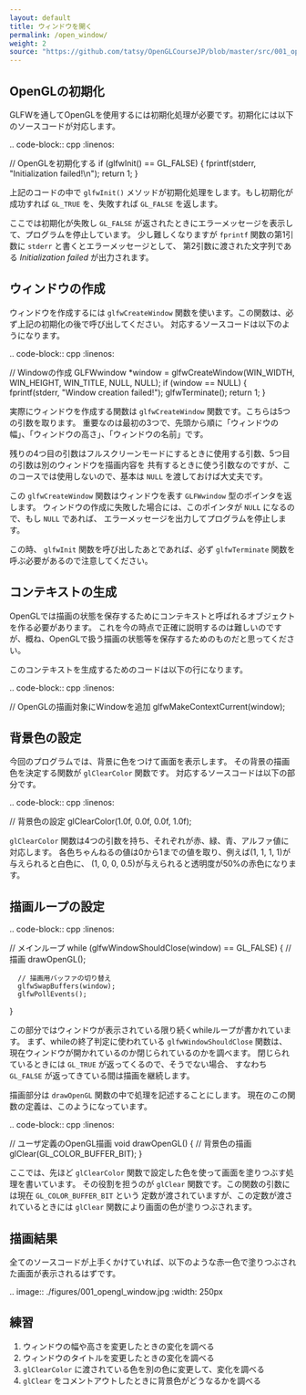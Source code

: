 ```yaml
---
layout: default
title: ウィンドウを開く
permalink: /open_window/
weight: 2
source: "https://github.com/tatsy/OpenGLCourseJP/blob/master/src/001_open_window/main.cpp"
---
```


OpenGLの初期化
-------------------

GLFWを通してOpenGLを使用するには初期化処理が必要です。初期化には以下のソースコードが対応します。

.. code-block:: cpp
  :linenos:

  // OpenGLを初期化する
  if (glfwInit() == GL_FALSE) {
      fprintf(stderr, "Initialization failed!\n");
      return 1;
  }

上記のコードの中で ``glfwInit()`` メソッドが初期化処理をします。もし初期化が成功すれば
``GL_TRUE`` を、失敗すれば ``GL_FALSE`` を返します。

ここでは初期化が失敗し ``GL_FALSE`` が返されたときにエラーメッセージを表示して、プログラムを停止しています。
少し難しくなりますが ``fprintf`` 関数の第1引数に ``stderr`` と書くとエラーメッセージとして、
第2引数に渡された文字列である *Initialization failed* が出力されます。

ウィンドウの作成
--------------------

ウィンドウを作成するには ``glfwCreateWindow`` 関数を使います。この関数は、必ず上記の初期化の後で呼び出してください。
対応するソースコードは以下のようになります。

.. code-block:: cpp
  :linenos:

  // Windowの作成
  GLFWwindow *window = glfwCreateWindow(WIN_WIDTH, WIN_HEIGHT, WIN_TITLE,
                                        NULL, NULL);
  if (window == NULL) {
      fprintf(stderr, "Window creation failed!");
      glfwTerminate();
      return 1;
  }

実際にウィンドウを作成する関数は ``glfwCreateWindow`` 関数です。こちらは5つの引数を取ります。
重要なのは最初の3つで、先頭から順に「ウィンドウの幅」、「ウィンドウの高さ」、「ウィンドウの名前」です。

残りの4つ目の引数はフルスクリーンモードにするときに使用する引数、5つ目の引数は別のウィンドウを描画内容を
共有するときに使う引数なのですが、このコースでは使用しないので、基本は ``NULL`` を渡しておけば大丈夫です。

この ``glfwCreateWindow`` 関数はウィンドウを表す ``GLFWwindow`` 型のポインタを返します。
ウィンドウの作成に失敗した場合には、このポインタが ``NULL`` になるので、もし ``NULL`` であれば、
エラーメッセージを出力してプログラムを停止します。

この時、 ``glfwInit`` 関数を呼び出したあとであれば、必ず ``glfwTerminate`` 関数を呼ぶ必要があるので注意してください。

コンテキストの生成
-------------------

OpenGLでは描画の状態を保存するためにコンテキストと呼ばれるオブジェクトを作る必要があります。
これを今の時点で正確に説明するのは難しいのですが、概ね、OpenGLで扱う描画の状態等を保存するためのものだと思ってください。

このコンテキストを生成するためのコードは以下の行になります。

.. code-block:: cpp
  :linenos:

  // OpenGLの描画対象にWindowを追加
  glfwMakeContextCurrent(window);


背景色の設定
-------------

今回のプログラムでは、背景に色をつけて画面を表示します。
その背景の描画色を決定する関数が ``glClearColor`` 関数です。
対応するソースコードは以下の部分です。

.. code-block:: cpp
  :linenos:

  // 背景色の設定
  glClearColor(1.0f, 0.0f, 0.0f, 1.0f);


``glClearColor`` 関数は4つの引数を持ち、それぞれが赤、緑、青、アルファ値に対応します。
各色ちゃんねるの値は0から1までの値を取り、例えば(1, 1, 1, 1)が与えられると白色に、
(1, 0, 0, 0.5)が与えられると透明度が50%の赤色になります。


描画ループの設定
-------------------

.. code-block:: cpp
  :linenos:

  // メインループ
  while (glfwWindowShouldClose(window) == GL_FALSE) {
      // 描画
      drawOpenGL();

      // 描画用バッファの切り替え
      glfwSwapBuffers(window);
      glfwPollEvents();
  }

この部分ではウィンドウが表示されている限り続くwhileループが書かれています。
まず、whileの終了判定に使われている ``glfwWindowShouldClose`` 関数は、
現在ウィンドウが開かれているのか閉じられているのかを調べます。
閉じられているときには ``GL_TRUE`` が返ってくるので、そうでない場合、
すなわち ``GL_FALSE`` が返ってきている間は描画を継続します。

描画部分は ``drawOpenGL`` 関数の中で処理を記述することにします。
現在のこの関数の定義は、このようになっています。

.. code-block:: cpp
  :linenos:

  // ユーザ定義のOpenGL描画
  void drawOpenGL() {
      // 背景色の描画
      glClear(GL_COLOR_BUFFER_BIT);
  }

ここでは、先ほど ``glClearColor`` 関数で設定した色を使って画面を塗りつぶす処理を書いています。
その役割を担うのが ``glClear`` 関数です。この関数の引数には現在 ``GL_COLOR_BUFFER_BIT`` という
定数が渡されていますが、この定数が渡されているときには ``glClear`` 関数により画面の色が塗りつぶされます。


描画結果
------------

全てのソースコードが上手くかけていれば、以下のような赤一色で塗りつぶされた画面が表示されるはずです。

.. image:: ./figures/001_opengl_window.jpg
  :width: 250px

練習
------

1. ウィンドウの幅や高さを変更したときの変化を調べる
2. ウィンドウのタイトルを変更したときの変化を調べる
3. ``glClearColor`` に渡されている色を別の色に変更して、変化を調べる
4. ``glClear`` をコメントアウトしたときに背景色がどうなるかを調べる
